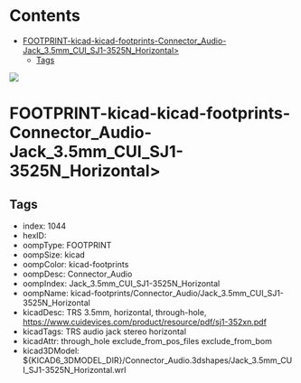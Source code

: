 



Contents
========

* [FOOTPRINT-kicad-kicad-footprints-Connector_Audio-Jack_3.5mm_CUI_SJ1-3525N_Horizontal>](#footprint-kicad-kicad-footprints-connector_audio-jack_35mm_cui_sj1-3525n_horizontal)
	* [Tags](#tags)
  
![][im]
# FOOTPRINT-kicad-kicad-footprints-Connector_Audio-Jack_3.5mm_CUI_SJ1-3525N_Horizontal>

## Tags

- index: 1044
- hexID: 
- oompType: FOOTPRINT
- oompSize: kicad
- oompColor: kicad-footprints
- oompDesc: Connector_Audio
- oompIndex: Jack_3.5mm_CUI_SJ1-3525N_Horizontal
- oompName: kicad-footprints/Connector_Audio/Jack_3.5mm_CUI_SJ1-3525N_Horizontal
- kicadDesc: TRS 3.5mm, horizontal, through-hole, https://www.cuidevices.com/product/resource/pdf/sj1-352xn.pdf
- kicadTags: TRS audio jack stereo horizontal
- kicadAttr: through_hole exclude_from_pos_files exclude_from_bom
- kicad3DModel: ${KICAD6_3DMODEL_DIR}/Connector_Audio.3dshapes/Jack_3.5mm_CUI_SJ1-3525N_Horizontal.wrl



[im]: image.png

